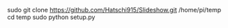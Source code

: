 sudo git clone https://github.com/Hatschi915/Slideshow.git /home/pi/temp 
cd temp 
sudo python setup.py
